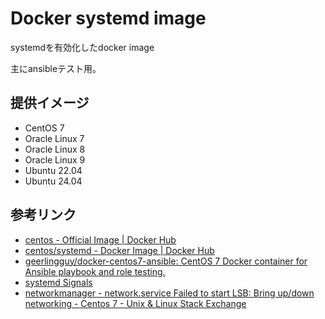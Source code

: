 # Docker systemd image

systemdを有効化したdocker image

主にansibleテスト用。

## 提供イメージ
* CentOS 7
* Oracle Linux 7
* Oracle Linux 8
* Oracle Linux 9
* Ubuntu 22.04
* Ubuntu 24.04

## 参考リンク
* [centos - Official Image | Docker Hub](https://hub.docker.com/_/centos)
* [centos/systemd - Docker Image | Docker Hub](https://hub.docker.com/r/centos/systemd/)
* [geerlingguy/docker-centos7-ansible: CentOS 7 Docker container for Ansible playbook and role testing.](https://github.com/geerlingguy/docker-centos7-ansible)
* [systemd Signals](https://www.freedesktop.org/software/systemd/man/systemd.html#Signals)
* [networkmanager - network.service Failed to start LSB: Bring up/down networking - Centos 7 - Unix & Linux Stack Exchange](https://unix.stackexchange.com/questions/278155/network-service-failed-to-start-lsb-bring-up-down-networking-centos-7)
